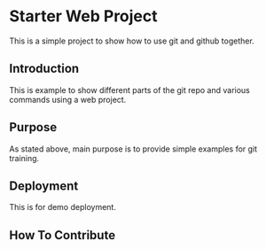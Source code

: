 # Starter Web Project

This is a simple project to show how to use git and github together.

## Introduction

This is example to show different parts of the git repo and various commands using a web project.

## Purpose

As stated above, main purpose is to provide simple examples for git training.

## Deployment

This is for demo deployment.

## How To Contribute

